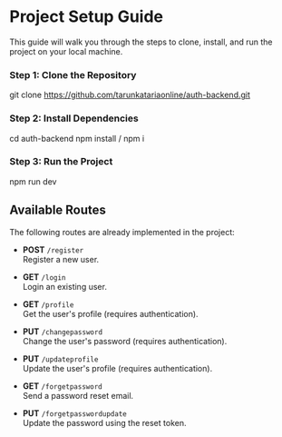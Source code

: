 # Project Setup Guide

This guide will walk you through the steps to clone, install, and run the project on your local machine.

### Step 1: Clone the Repository

git clone https://github.com/tarunkatariaonline/auth-backend.git

### Step 2: Install Dependencies

cd auth-backend
npm install / npm i

### Step 3: Run the Project

npm run dev

## Available Routes

The following routes are already implemented in the project:

- **POST** `/register`  
  Register a new user.

- **GET** `/login`  
  Login an existing user.

- **GET** `/profile`  
  Get the user's profile (requires authentication).

- **PUT** `/changepassword`  
  Change the user's password (requires authentication).

- **PUT** `/updateprofile`  
  Update the user's profile (requires authentication).

- **GET** `/forgetpassword`  
  Send a password reset email.

- **PUT** `/forgetpasswordupdate`  
  Update the password using the reset token.
